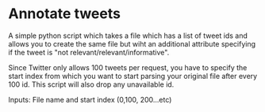 # Annotate tweets

A simple python script which takes a file which has a list of tweet ids and allows you to create the same file but wiht an additional attribute specifying if the tweet is "not relevant/relevant/informative".

Since Twitter only allows 100 tweets per request, you have to specify the start index from which you want to start parsing your original file after every 100 id. This script will also drop any unavailable id.

Inputs: File name and start index (0,100, 200...etc)